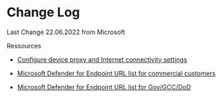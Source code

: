 # Change Log

Last Change 22.06.2022 from Microsoft


Ressources

- [Configure device proxy and Internet connectivity settings](https://learn.microsoft.com/en-us/microsoft-365/security/defender-endpoint/configure-proxy-internet?view=o365-worldwide)

-   [Microsoft Defender for Endpoint URL list for commercial customers](https://download.microsoft.com/download/6/b/f/6bfff670-47c3-4e45-b01b-64a2610eaefa/mde-urls-commercial.xlsx)

-   [Microsoft Defender for Endpoint URL list for Gov/GCC/DoD](https://download.microsoft.com/download/6/a/0/6a041da5-c43b-4f17-8167-79dfdc10507f/mde-urls-gov.xlsx)
